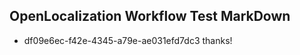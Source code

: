 ## OpenLocalization Workflow Test MarkDown
* df09e6ec-f42e-4345-a79e-ae031efd7dc3 thanks!

<!--HONumber=Aug16_HO1-->


